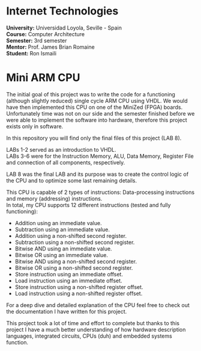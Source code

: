 # Internet Technologies

**University:** Universidad Loyola, Seville - Spain <br>
**Course:** Computer Architecture <br>
**Semester:** 3rd semester <br>
**Mentor:** Prof. James Brian Romaine <br>
**Student:** Ron Ismaili <br>

# Mini ARM CPU

The initial goal of this project was to write the code for a functioning (although slightly reduced) single cycle ARM CPU using VHDL. We would have then implemented this CPU on one of the MiniZed (FPGA) boards. Unfortunately time was not on our side and the semester finished before we were able to implement the software into hardware, therefore this project exists only in software.

In this repository you will find only the final files of this project (LAB 8).

LABs 1-2 served as an introduction to VHDL. <br>
LABs 3-6 were for the Instruction Memory, ALU, Data Memory, Register File and connection of all components, respectively. <br>

LAB 8 was the final LAB and its purpose was to create the control logic of the CPU and to optimize some last remaining details.

This CPU is capable of 2 types of instructions: Data-processing instructions and memory (addressing) instructions. <br>
In total, my CPU supports 12 different instructions (tested and fully functioning):
- Addition using an immediate value.
- Subtraction using an immediate value.
- Addition using a non-shifted second register.
- Subtraction using a non-shifted second register.
- Bitwise AND using an immediate value.
- Bitwise OR using an immediate value.
- Bitwise AND using a non-shifted second register.
- Bitwise OR using a non-shifted second register.
- Store instruction using an immediate offset.
- Load instruction using an immediate offset.
- Store instruction using a non-shifted register offset.
- Load instruction using a non-shifted register offset.

For a deep dive and detailed explanation of the CPU feel free to check out the documentation I have written for this project.

This project took a lot of time and effort to complete but thanks to this project I have a much better understanding of how hardware description languages, integrated circuits, CPUs (duh) and embedded systems function.
